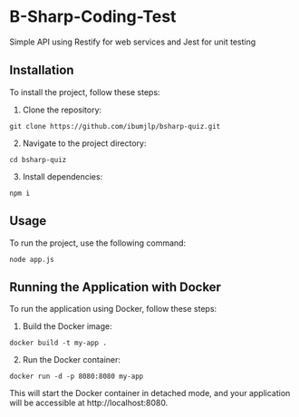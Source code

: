 # B-Sharp-Coding-Test

Simple API using Restify for web services and Jest for unit testing

## Installation

To install the project, follow these steps:

1. Clone the repository:
```
git clone https://github.com/ibumjlp/bsharp-quiz.git
```

2. Navigate to the project directory:
```
cd bsharp-quiz
```

3. Install dependencies:
```
npm i
```

## Usage

To run the project, use the following command:

```
node app.js
```

## Running the Application with Docker

To run the application using Docker, follow these steps:

1. Build the Docker image:
```
docker build -t my-app .
```

2. Run the Docker container:
```
docker run -d -p 8080:8080 my-app
```

This will start the Docker container in detached mode, and your application will be accessible at http://localhost:8080.
